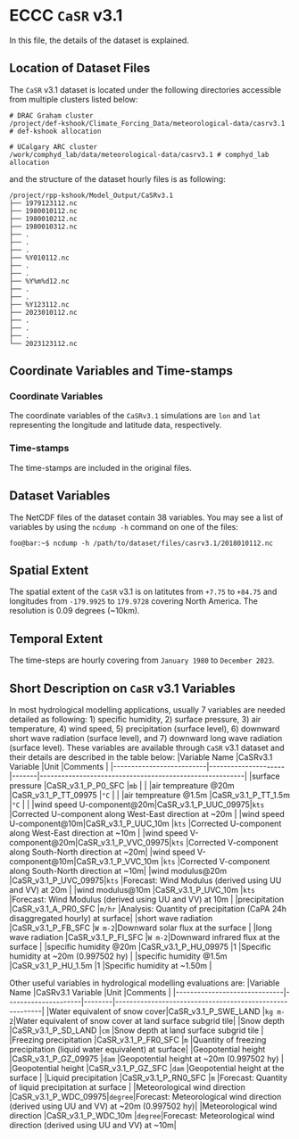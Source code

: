 # ECCC `CaSR` v3.1
In this file, the details of the dataset is explained.

## Location of Dataset Files
The `CaSR` v3.1 dataset is located under the following directories accessible
from multiple clusters listed below:
```console
# DRAC Graham cluster
/project/def-kshook/Climate_Forcing_Data/meteorological-data/casrv3.1 # def-kshook allocation

# UCalgary ARC cluster
/work/comphyd_lab/data/meteorological-data/casrv3.1 # comphyd_lab allocation
```

and the structure of the dataset hourly files is as following:

```console
/project/rpp-kshook/Model_Output/CaSRv3.1
├── 1979123112.nc
├── 1980010112.nc
├── 1980010212.nc
├── 1980010312.nc
├── .
├── .
├── .
├── %Y010112.nc
├── .
├── .
├── %Y%m%d12.nc
├── .
├── .
├── %Y123112.nc
├── 2023010112.nc
├── .
├── .
├── .
└── 2023123112.nc
```

## Coordinate Variables and Time-stamps

### Coordinate Variables
The coordinate variables of the `CaSRv3.1` simulations are
`lon` and `lat` representing the longitude and latitude data, respectively.
### Time-stamps
The time-stamps are included in the original files.

## Dataset Variables
The NetCDF files of the dataset contain 38 variables. You may see a list
of variables by using the `ncdump -h`  command on one of the files:
```console
foo@bar:~$ ncdump -h /path/to/dataset/files/casrv3.1/2018010112.nc
```

## Spatial Extent
The spatial extent of the `CaSR` v3.1 is on latitutes from `+7.75`
to `+84.75` and longitudes from `-179.9925` to `179.9728` covering
North America. The resolution is 0.09 degrees (~10km). 

## Temporal Extent
The time-steps are hourly covering from `January 1980` to `December 2023`.

## Short Description on `CaSR` v3.1 Variables
In most hydrological modelling applications, usually 7 variables are needed
detailed as following: 1) specific humidity, 2) surface pressure,
3) air temperature, 4) wind speed, 5) precipitation (surface level),
6) downward short wave radiation (surface level), and 7) downward
long wave radiation (surface level). These variables are available through
`CaSR` v3.1 dataset and their details are described in the table below:
|Variable Name             |CaSRv3.1 Variable    |Unit   |Comments                                                 |
|--------------------------|---------------------|-------|---------------------------------------------------------|
|surface pressure          |CaSR_v3.1_P_P0_SFC   |`mb`   |                                                         |
|air tempreature @20m      |CaSR_v3.1_P_TT_09975 |`°C`   |                                                         |
|air tempreature @1.5m     |CaSR_v3.1_P_TT_1.5m  |`°C`   |                                                         |
|wind speed U-component@20m|CaSR_v3.1_P_UUC_09975|`kts`  |Corrected U-component along West-East direction at ~20m  |
|wind speed U-component@10m|CaSR_v3.1_P_UUC_10m  |`kts`  |Corrected U-component along West-East direction at ~10m  |
|wind speed V-component@20m|CaSR_v3.1_P_VVC_09975|`kts`  |Corrected V-component along South-North direction at ~20m|
|wind speed V-component@10m|CaSR_v3.1_P_VVC_10m  |`kts`  |Corrected V-component along South-North direction at ~10m|
|wind modulus@20m          |CaSR_v3.1_P_UVC_09975|`kts`  |Forecast: Wind Modulus (derived using UU and VV) at 20m  |
|wind modulus@10m          |CaSR_v3.1_P_UVC_10m  |`kts`  |Forecast: Wind Modulus (derived using UU and VV) at 10m  |
|precipitation             |CaSR_v3.1_A_PR0_SFC  |`m/hr` |Analysis: Quantity of precipitation (CaPA 24h disaggregated hourly) at surface|
|short wave radiation      |CaSR_v3.1_P_FB_SFC   |`W m-2`|Downward solar flux at the surface                       |
|long wave radiation       |CaSR_v3.1_P_FI_SFC   |`W m-2`|Downward infrared flux at the surface                    |
|specific humidity @20m    |CaSR_v3.1_P_HU_09975 |1      |Specific humidity at ~20m (0.997502 hy)                  |
|specific humidity @1.5m   |CaSR_v3.1_P_HU_1.5m  |1      |Specific humidity at ~1.50m                              |


Other useful variables in hydrological modelling evaluations are:
|Variable Name                 |CaSRv3.1 Variable    |Unit    |Comments                                                 |
|------------------------------|---------------------|--------|---------------------------------------------------------|
|Water equivalent of snow cover|CaSR_v3.1_P_SWE_LAND |`kg m-2`|Water equivalent of snow cover at land surface subgrid tile|
|Snow depth                    |CaSR_v3.1_P_SD_LAND  |`cm`    |Snow depth at land surface subgrid tile                  |
|Freezing precipitation        |CaSR_v3.1_P_FR0_SFC  |`m`     |Quantity of freezing precipitation (liquid water equivalent) at surface|
|Geopotential height           |CaSR_v3.1_P_GZ_09975 |`dam`   |Geopotential height at ~20m (0.997502 hy)                |
|Geopotential height           |CaSR_v3.1_P_GZ_SFC   |`dam`   |Geopotential height at the surface                       |
|Liquid precipitation          |CaSR_v3.1_P_RN0_SFC  |`m`     |Forecast: Quantity of liquid precipitation at surface    |
|Meteorological wind direction |CaSR_v3.1_P_WDC_09975|`degree`|Forecast: Meteorological wind direction (derived using UU and VV) at ~20m (0.997502 hy)|
|Meteorological wind direction |CaSR_v3.1_P_WDC_10m  |`degree`|Forecast: Meteorological wind direction (derived using UU and VV) at ~10m|
